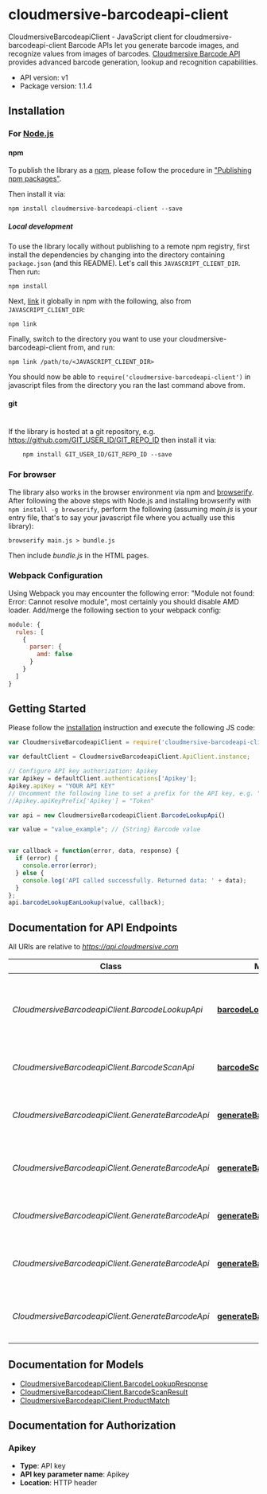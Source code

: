 # cloudmersive-barcodeapi-client

CloudmersiveBarcodeapiClient - JavaScript client for cloudmersive-barcodeapi-client
Barcode APIs let you generate barcode images, and recognize values from images of barcodes.
[Cloudmersive Barcode API](https://www.cloudmersive.com/barcode-api) provides advanced barcode generation, lookup and recognition capabilities.

- API version: v1
- Package version: 1.1.4


## Installation

### For [Node.js](https://nodejs.org/)

#### npm

To publish the library as a [npm](https://www.npmjs.com/),
please follow the procedure in ["Publishing npm packages"](https://docs.npmjs.com/getting-started/publishing-npm-packages).

Then install it via:

```shell
npm install cloudmersive-barcodeapi-client --save
```

##### Local development

To use the library locally without publishing to a remote npm registry, first install the dependencies by changing 
into the directory containing `package.json` (and this README). Let's call this `JAVASCRIPT_CLIENT_DIR`. Then run:

```shell
npm install
```

Next, [link](https://docs.npmjs.com/cli/link) it globally in npm with the following, also from `JAVASCRIPT_CLIENT_DIR`:

```shell
npm link
```

Finally, switch to the directory you want to use your cloudmersive-barcodeapi-client from, and run:

```shell
npm link /path/to/<JAVASCRIPT_CLIENT_DIR>
```

You should now be able to `require('cloudmersive-barcodeapi-client')` in javascript files from the directory you ran the last 
command above from.

#### git
#
If the library is hosted at a git repository, e.g.
https://github.com/GIT_USER_ID/GIT_REPO_ID
then install it via:

```shell
    npm install GIT_USER_ID/GIT_REPO_ID --save
```

### For browser

The library also works in the browser environment via npm and [browserify](http://browserify.org/). After following
the above steps with Node.js and installing browserify with `npm install -g browserify`,
perform the following (assuming *main.js* is your entry file, that's to say your javascript file where you actually 
use this library):

```shell
browserify main.js > bundle.js
```

Then include *bundle.js* in the HTML pages.

### Webpack Configuration

Using Webpack you may encounter the following error: "Module not found: Error:
Cannot resolve module", most certainly you should disable AMD loader. Add/merge
the following section to your webpack config:

```javascript
module: {
  rules: [
    {
      parser: {
        amd: false
      }
    }
  ]
}
```

## Getting Started

Please follow the [installation](#installation) instruction and execute the following JS code:

```javascript
var CloudmersiveBarcodeapiClient = require('cloudmersive-barcodeapi-client');

var defaultClient = CloudmersiveBarcodeapiClient.ApiClient.instance;

// Configure API key authorization: Apikey
var Apikey = defaultClient.authentications['Apikey'];
Apikey.apiKey = "YOUR API KEY"
// Uncomment the following line to set a prefix for the API key, e.g. "Token" (defaults to null)
//Apikey.apiKeyPrefix['Apikey'] = "Token"

var api = new CloudmersiveBarcodeapiClient.BarcodeLookupApi()

var value = "value_example"; // {String} Barcode value


var callback = function(error, data, response) {
  if (error) {
    console.error(error);
  } else {
    console.log('API called successfully. Returned data: ' + data);
  }
};
api.barcodeLookupEanLookup(value, callback);

```

## Documentation for API Endpoints

All URIs are relative to *https://api.cloudmersive.com*

Class | Method | HTTP request | Description
------------ | ------------- | ------------- | -------------
*CloudmersiveBarcodeapiClient.BarcodeLookupApi* | [**barcodeLookupEanLookup**](docs/BarcodeLookupApi.md#barcodeLookupEanLookup) | **POST** /barcode/lookup/ean | Lookup EAN barcode value, return product data
*CloudmersiveBarcodeapiClient.BarcodeScanApi* | [**barcodeScanImage**](docs/BarcodeScanApi.md#barcodeScanImage) | **POST** /barcode/scan/image | Scan and recognize an image of a barcode
*CloudmersiveBarcodeapiClient.GenerateBarcodeApi* | [**generateBarcodeEAN13**](docs/GenerateBarcodeApi.md#generateBarcodeEAN13) | **POST** /barcode/generate/ean-13 | Generate a EAN-13 code barcode as PNG file
*CloudmersiveBarcodeapiClient.GenerateBarcodeApi* | [**generateBarcodeEAN8**](docs/GenerateBarcodeApi.md#generateBarcodeEAN8) | **POST** /barcode/generate/ean-8 | Generate a EAN-8 code barcode as PNG file
*CloudmersiveBarcodeapiClient.GenerateBarcodeApi* | [**generateBarcodeQRCode**](docs/GenerateBarcodeApi.md#generateBarcodeQRCode) | **POST** /barcode/generate/qrcode | Generate a QR code barcode as PNG file
*CloudmersiveBarcodeapiClient.GenerateBarcodeApi* | [**generateBarcodeUPCA**](docs/GenerateBarcodeApi.md#generateBarcodeUPCA) | **POST** /barcode/generate/upc-a | Generate a UPC-A code barcode as PNG file
*CloudmersiveBarcodeapiClient.GenerateBarcodeApi* | [**generateBarcodeUPCE**](docs/GenerateBarcodeApi.md#generateBarcodeUPCE) | **POST** /barcode/generate/upc-e | Generate a UPC-E code barcode as PNG file


## Documentation for Models

 - [CloudmersiveBarcodeapiClient.BarcodeLookupResponse](docs/BarcodeLookupResponse.md)
 - [CloudmersiveBarcodeapiClient.BarcodeScanResult](docs/BarcodeScanResult.md)
 - [CloudmersiveBarcodeapiClient.ProductMatch](docs/ProductMatch.md)


## Documentation for Authorization


### Apikey

- **Type**: API key
- **API key parameter name**: Apikey
- **Location**: HTTP header

